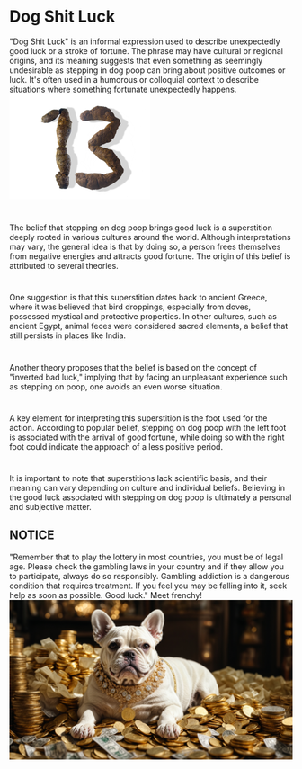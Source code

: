 # Dog Shit Luck

"Dog Shit Luck" is an informal expression used to describe unexpectedly good luck or a stroke of fortune. The phrase may have cultural or regional origins, and its meaning suggests that even something as seemingly undesirable as stepping in dog poop can bring about positive outcomes or luck. It's often used in a humorous or colloquial context to describe situations where something fortunate unexpectedly happens.
![Meet frenchy!](https://github.com/markuschue/frenchy-lotto/blob/main/public/images/numbers/13.png?raw=true)
#
The belief that stepping on dog poop brings good luck is a superstition deeply rooted in various cultures around the world. Although interpretations may vary, the general idea is that by doing so, a person frees themselves from negative energies and attracts good fortune. The origin of this belief is attributed to several theories.
#
One suggestion is that this superstition dates back to ancient Greece, where it was believed that bird droppings, especially from doves, possessed mystical and protective properties. In other cultures, such as ancient Egypt, animal feces were considered sacred elements, a belief that still persists in places like India.
#
Another theory proposes that the belief is based on the concept of "inverted bad luck," implying that by facing an unpleasant experience such as stepping on poop, one avoids an even worse situation.
#
A key element for interpreting this superstition is the foot used for the action. According to popular belief, stepping on dog poop with the left foot is associated with the arrival of good fortune, while doing so with the right foot could indicate the approach of a less positive period.
#
It is important to note that superstitions lack scientific basis, and their meaning can vary depending on culture and individual beliefs. Believing in the good luck associated with stepping on dog poop is ultimately a personal and subjective matter.

## NOTICE
"Remember that to play the lottery in most countries, you must be of legal age. Please check the gambling laws in your country and if they allow you to participate, always do so responsibly. Gambling addiction is a dangerous condition that requires treatment. If you feel you may be falling into it, seek help as soon as possible. Good luck."
Meet frenchy!
![Meet frenchy!](images/moneyDoug.png)
